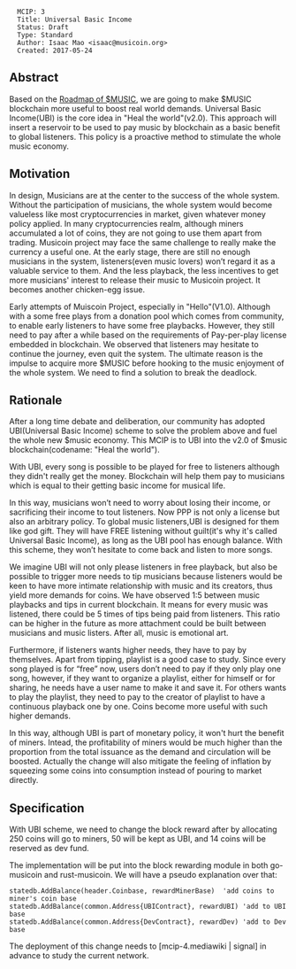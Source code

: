       MCIP: 3
      Title: Universal Basic Income
      Status: Draft
      Type: Standard
      Author: Isaac Mao <isaac@musicoin.org>
      Created: 2017-05-24

Abstract
--------

Based on the [Roadmap of $MUSIC](https://medium.com/@musicoin/roadmap-of-musicoin-blockchain-4a65620fefceroadmap), we are going to make $MUSIC blockchain more useful to boost real world demands. Universal Basic Income(UBI) is the core idea in "Heal the world"(v2.0). This approach will insert a reservoir to be used to pay music by blockchain as a basic benefit to global listeners. This policy is a proactive method to stimulate the whole music economy.  

Motivation
----------

In design, Musicians are at the center to the success of the whole system. Without the participation of musicians, the whole system would become valueless like most cryptocurrencies in market, given whatever money policy applied. In many cryptocurrencies realm, although miners accumulated a lot of coins, they are not going to use them apart from trading. Musicoin project may face the same challenge to really make the currency a useful one. At the early stage, there are still no enough musicians in the system, listeners(even music lovers) won’t regard it as a valuable service to them. And the less playback, the less incentives to get more musicians' interest to release their music to Musicoin project. It becomes another chicken-egg issue.

Early attempts of Muiscoin Project, especially in "Hello"(V1.0). Although with a some free plays from a donation pool which comes from community, to enable early listeners to have some free playbacks. However, they still need to pay after a while based on the requirements of Pay-per-play license embedded in blockchain. We observed that listeners may hesitate to continue the journey, even quit the system. The ultimate reason is the impulse to acquire more $MUSIC before hooking to the music enjoyment of the whole system. We need to find a solution to break the deadlock.

Rationale
---------

After a long time debate and deliberation, our community has adopted UBI(Universal Basic Income) scheme to solve the problem above and fuel the whole new $music economy. This MCIP is to UBI into the v2.0 of $music blockchain(codename: "Heal the world").

With UBI, every song is possible to be played for free to listeners although they didn't really get the money. Blockchain will help them pay to musicians which is equal to their getting basic income for musical life.

In this way, musicians won’t need to worry about losing their income, or sacrificing their income to tout listeners. Now PPP is not only a license but also an arbitrary policy. To global music listeners,UBI is designed for them like god gift. They will have FREE listening without guilt(it's why it's called Universal Basic Income), as long as the UBI pool has enough balance. With this scheme, they won’t hesitate to come back and listen to more songs.

We imagine UBI will not only please listeners in free playback, but also be possible to trigger more needs to tip musicians because listeners would be keen to have more intimate relationship with music and its creators, thus yield more demands for coins. We have observed 1:5 between music playbacks and tips in current blockchain. It means for every music was listened, there could be 5 times of tips being paid from listeners. This ratio can be higher in the future as more attachment could be built between musicians and music listers. After all, music is emotional art.

Furthermore, if listeners wants higher needs, they have to pay by themselves. Apart from tipping, playlist is a good case to study. Since every song played is for “free” now, users don’t need to pay if they only play one song, however, if they want to organize a playlist, either for himself or for sharing, he needs have a user name to make it and save it. For others wants to play the playlist, they need to pay to the creator of playlist to have a continuous playback one by one. Coins become more useful with such higher demands.

In this way, although UBI is part of monetary policy, it won't hurt the benefit of miners. Intead, the profitability of miners would be much higher than the proportion from the total issuance as the demand and circulation will be boosted. Actually the change will also mitigate the feeling of inflation by squeezing some coins into consumption instead of pouring to market directly.  

Specification
-------------

With UBI scheme, we need to change the block reward after by allocating 250 coins will go to miners, 50 will be kept as UBI, and 14 coins will be reserved as dev fund.

The implementation will be put into the block rewarding module in both go-musicoin and rust-musicoin. We will have a pseudo explanation over that:
```
statedb.AddBalance(header.Coinbase, rewardMinerBase)  'add coins to miner's coin base
statedb.AddBalance(common.Address{UBIContract}, rewardUBI) 'add to UBI base
statedb.AddBalance(common.Address{DevContract}, rewardDev) 'add to Dev base
```

The deployment of this change needs to [mcip-4.mediawiki | signal] in advance to study the current network.
